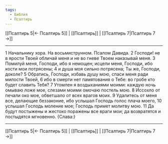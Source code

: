 ```yaml
---
tags:
  - Библия
  - Псалтирь
---
```

[[Псалтирь 5|← Псалтирь 5]] | [[Псалтирь]] | [[Псалтирь 7|Псалтирь 7 →]]

---
1 Начальнику хора. На восьмиструнном. Псалом Давида.
2 Господи! не в ярости Твоей обличай меня и не во гневе Твоем наказывай меня.
3 Помилуй меня, Господи, ибо я немощен; исцели меня, Господи, ибо кости мои потрясены;
4 и душа моя сильно потрясена; Ты же, Господи, доколе?
5 Обратись, Господи, избавь душу мою, спаси меня ради милости Твоей,
6 ибо в смерти нет памятования о Тебе: во гробе кто будет славить Тебя?
7 Утомлен я воздыханиями моими: каждую ночь омываю ложе мое, слезами моими омочаю постель мою.
8 Иссохло от печали око мое, обветшало от всех врагов моих.
9 Удалитесь от меня все, делающие беззаконие, ибо услышал Господь голос плача моего,
10 услышал Господь моление мое; Господь примет молитву мою.
11 Да будут постыжены и жестоко поражены все враги мои; да возвратятся и постыдятся мгновенно. {Слава:}

---
[[Псалтирь 5|← Псалтирь 5]] | [[Псалтирь]] | [[Псалтирь 7|Псалтирь 7 →]]